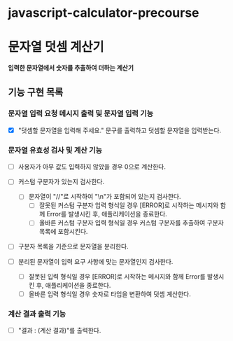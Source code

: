 # javascript-calculator-precourse

# 문자열 덧셈 계산기

**입력한 문자열에서 숫자를 추출하여 더하는 계산기**

## 기능 구현 목록

### 문자열 입력 요청 메시지 출력 및 문자열 입력 기능

- [x] "덧셈할 문자열을 입력해 주세요." 문구를 출력하고 덧셈할 문자열을 입력받는다.

### 문자열 유효성 검사 및 계산 기능

- [ ] 사용자가 아무 값도 입력하지 않았을 경우 0으로 계산한다.

- [ ] 커스텀 구분자가 있는지 검사한다.

  - [ ] 문자열이 "//"로 시작하여 "\n"가 포함되어 있는지 검사한다.
    - [ ] 잘못된 커스텀 구분자 입력 형식일 경우 [ERROR]로 시작하는 메시지와 함께 Error를 발생시킨 후, 애플리케이션을 종료한다.
    - [ ] 올바른 커스텀 구분자 입력 형식일 경우 커스텀 구분자를 추출하여 구분자 목록에 포함시킨다.

- [ ] 구분자 목록을 기준으로 문자열을 분리한다.
- [ ] 분리된 문자열이 입력 요구 사항에 맞는 문자열인지 검사한다.
  - [ ] 잘못된 입력 형식일 경우 [ERROR]로 시작하는 메시지와 함께 Error를 발생시킨 후, 애플리케이션을 종료한다.
  - [ ] 올바른 입력 형식일 경우 숫자로 타입을 변환하여 덧셈 계산한다.

### 계산 결과 출력 기능

- [ ] "결과 : (계산 결과)"를 출력한다.
